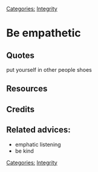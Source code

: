 [Categories:](../Categories/index.md) [Integrity](../Categories/Integrity.md)
# Be empathetic

## Quotes


put yourself in other people shoes
## Resources

## Credits

## Related advices:
- emphatic listening
- be kind

[Categories:](../Categories/index.md) [Integrity](../Categories/Integrity.md)